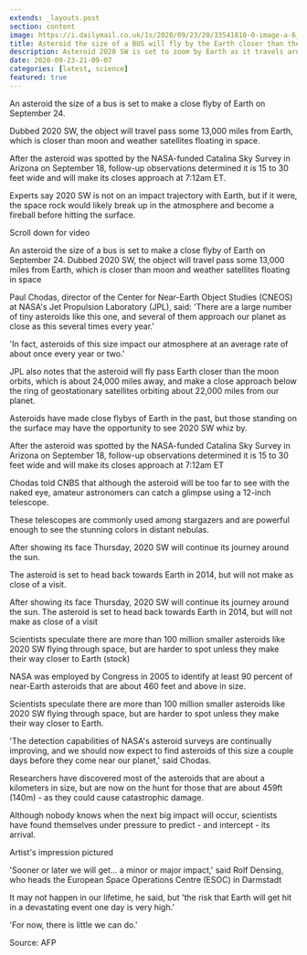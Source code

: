 ```yaml
---
extends: _layouts.post
section: content
image: https://i.dailymail.co.uk/1s/2020/09/23/20/33541810-0-image-a-6_1600890135297.jpg 
title: Asteroid the size of a BUS will fly by the Earth closer than the moon tomorrow 
description: Asteroid 2020 SW is set to zoom by Earth as it travels around the sun. The object, which is the size of a bus, will fly pass just 13,000 miles from our planet on Thursday, September 24. 
date: 2020-09-23-21-09-07 
categories: [latest, science] 
featured: true 
--- 
```

An asteroid the size of a bus is set to make a close flyby of Earth on September 24.

Dubbed 2020 SW, the object will travel pass some 13,000 miles from Earth, which is closer than moon and weather satellites floating in space.

After the asteroid was spotted by the NASA-funded Catalina Sky Survey in Arizona on September 18, follow-up observations determined it is 15 to 30 feet wide and will make its closes approach at 7:12am ET.

Experts say 2020 SW is not on an impact trajectory with Earth, but if it were, the space rock would likely break up in the atmosphere and become a fireball before hitting the surface.

Scroll down for video 

An asteroid the size of a bus is set to make a close flyby of Earth on September 24. Dubbed 2020 SW, the object will travel pass some 13,000 miles from Earth, which is closer than moon and weather satellites floating in space

Paul Chodas, director of the Center for Near-Earth Object Studies (CNEOS) at NASA's Jet Propulsion Laboratory (JPL), said: 'There are a large number of tiny asteroids like this one, and several of them approach our planet as close as this several times every year.'

'In fact, asteroids of this size impact our atmosphere at an average rate of about once every year or two.'

JPL also notes that the asteroid will fly pass Earth closer than the moon orbits, which is about 24,000 miles away, and make a close approach below the ring of geostationary satellites orbiting about 22,000 miles from our planet.

Asteroids have made close flybys of Earth in the past, but those standing on the surface may have the opportunity to see 2020 SW whiz by.

After the asteroid was spotted by the NASA-funded Catalina Sky Survey in Arizona on September 18, follow-up observations determined it is 15 to 30 feet wide and will make its closes approach at 7:12am ET

Chodas told CNBS that although the asteroid will be too far to see with the naked eye, amateur astronomers can catch a glimpse using a 12-inch telescope.

These telescopes are commonly used among stargazers and are powerful enough to see the stunning colors in distant nebulas. 

After showing its face Thursday, 2020 SW will continue its journey around the sun.

The asteroid is set to head back towards Earth in 2014, but will not make as close of a visit. 

After showing its face Thursday, 2020 SW will continue its journey around the sun. The asteroid is set to head back towards Earth in 2014, but will not make as close of a visit

Scientists speculate there are more than 100 million smaller asteroids like 2020 SW flying through space, but are harder to spot unless they make their way closer to Earth (stock)

NASA was employed by Congress in 2005 to identify at least 90 percent of near-Earth asteroids that are about 460 feet and above in size.

Scientists speculate there are more than 100 million smaller asteroids like 2020 SW flying through space, but are harder to spot unless they make their way closer to Earth.

'The detection capabilities of NASA's asteroid surveys are continually improving, and we should now expect to find asteroids of this size a couple days before they come near our planet,' said Chodas.

Researchers have discovered most of the asteroids that are about a kilometers in size, but are now on the hunt for those that are about 459ft (140m) - as they could cause catastrophic damage.

Although nobody knows when the next big impact will occur, scientists have found themselves under pressure to predict - and intercept - its arrival.

Artist's impression pictured 

'Sooner or later we will get... a minor or major impact,' said Rolf Densing, who heads the European Space Operations Centre (ESOC) in Darmstadt

It may not happen in our lifetime, he said, but 'the risk that Earth will get hit in a devastating event one day is very high.'

'For now, there is little we can do.' 

Source: AFP 

